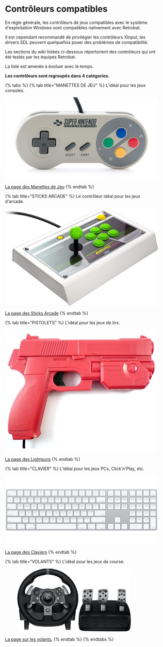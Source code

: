 # Contrôleurs compatibles

En règle générale, les contrôleurs de jeux compatibles avec le système d'exploitation Windows sont compatibles nativement avec Retrobat.&#x20;

Il est cependant recommandé de privilégier les contrôleurs XInput, les drivers SDL peuvent quelquefois poser des problèmes de compatibilité.



Les sections du wiki listées ci-dessous répertorient des contrôleurs qui ont été testés par les équipes Retrobat.

La liste est amenée à évoluer avec le temps.



**Les contrôleurs sont regroupés dans 4 catégories.**

{% tabs %}
{% tab title="MANETTES DE JEU" %}
L'idéal pour les jeux consoles.

![](<../../.gitbook/assets/image (16).png>)

[La page des Manettes de Jeu](gamepads.md)
{% endtab %}

{% tab title="STICKS ARCADE" %}
Le contrôleur idéal pour les jeux d'arcade.

![](<../../.gitbook/assets/image (34).png>)

[La page des Sticks Arcade](arcade-sticks.md)
{% endtab %}

{% tab title="PISTOLETS" %}
L'idéal pour les jeux de tirs.

![](<../../.gitbook/assets/image (3).png>)

[La page des Lightguns](./#lightguns)
{% endtab %}

{% tab title="CLAVIER" %}
L'idéal pour les jeux PCs, Click'n'Play, etc.

![](<../../.gitbook/assets/image (22).png>)

[La page des Claviers](./#keyboard)
{% endtab %}

{% tab title="VOLANTS" %}
L'idéal pour les jeux de course.

<div align="left">

<figure><img src="../../.gitbook/assets/image.png" alt="" width="375"><figcaption></figcaption></figure>

</div>

[La page sur les volants.](volants.md)
{% endtab %}
{% endtabs %}

